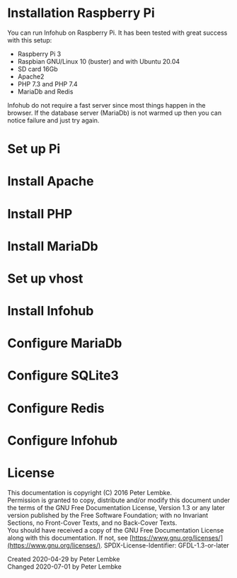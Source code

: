 # Installation Raspberry Pi
You can run Infohub on Raspberry Pi. It has been tested with great success with this setup:

* Raspberry Pi 3
* Raspbian GNU/Linux 10 (buster) and with Ubuntu 20.04
* SD card 16Gb
* Apache2
* PHP 7.3 and PHP 7.4
* MariaDb and Redis

Infohub do not require a fast server since most things happen in the browser. If the database server (MariaDb) is not warmed up then you can notice failure and just try again.

# Set up Pi

# Install Apache

# Install PHP

# Install MariaDb

# Set up vhost

# Install Infohub

# Configure MariaDb

# Configure SQLite3

# Configure Redis

# Configure Infohub

# License
This documentation is copyright (C) 2016 Peter Lembke.  
Permission is granted to copy, distribute and/or modify this document under the terms of the GNU Free Documentation License, Version 1.3 or any later version published by the Free Software Foundation; with no Invariant Sections, no Front-Cover Texts, and no Back-Cover Texts.  
You should have received a copy of the GNU Free Documentation License along with this documentation. If not, see [https://www.gnu.org/licenses/](https://www.gnu.org/licenses/).  SPDX-License-Identifier: GFDL-1.3-or-later  

Created 2020-04-29 by Peter Lembke  
Changed 2020-07-01 by Peter Lembke  
